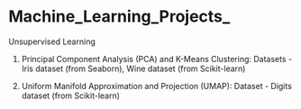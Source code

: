 # Machine_Learning_Projects_

Unsupervised Learning 
1. Principal Component Analysis (PCA) and K-Means Clustering:
  Datasets - Iris dataset (from Seaborn), Wine dataset (from Scikit-learn)

2. Uniform Manifold Approximation and Projection (UMAP):
  Dataset - Digits dataset (from Scikit-learn)
